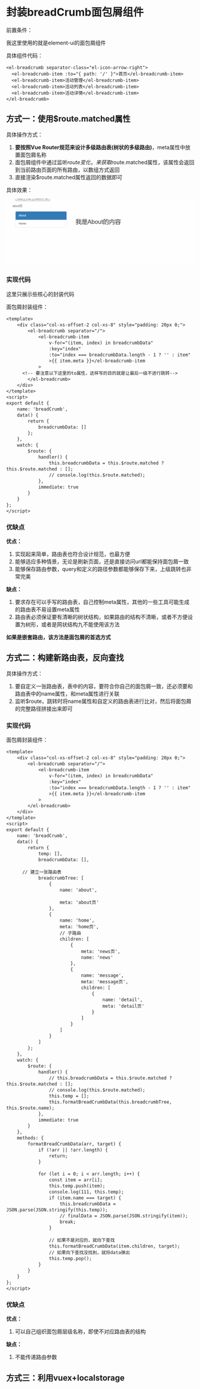 # 封装breadCrumb面包屑组件

前置条件：

我这里使用的就是element-ui的面包屑组件

具体组件代码：

```vue
<el-breadcrumb separator-class="el-icon-arrow-right">
  <el-breadcrumb-item :to="{ path: '/' }">首页</el-breadcrumb-item>
  <el-breadcrumb-item>活动管理</el-breadcrumb-item>
  <el-breadcrumb-item>活动列表</el-breadcrumb-item>
  <el-breadcrumb-item>活动详情</el-breadcrumb-item>
</el-breadcrumb>
```





## 方式一：使用$route.matched属性

具体操作方式：

1. **要按照Vue Router规范来设计多级路由表(树状的多级路由)**，meta属性中放置面包屑名称
2. 面包屑组件中通过监听$route变化，来获取$route.matched属性，该属性会返回到当前路由页面的所有路由，以数组方式返回
3. 直接渲染$route.matched属性返回的数据即可



具体效果：

![bread-01](./assets/bread-01.gif)

### 实现代码

这里只展示些核心的封装代码



面包屑封装组件：

```vue
<template>
	<div class="col-xs-offset-2 col-xs-8" style="padding: 20px 0;">
		<el-breadcrumb separator="/">
			<el-breadcrumb-item
				v-for="(item, index) in breadcrumbData"
				:key="index"
				:to="index === breadcrumbData.length - 1 ? '' : item"
				>{{ item.meta }}</el-breadcrumb-item
			>
      <!-- 要注意以下这里的to属性，这样写的目的就是让最后一级不进行跳转-->
		</el-breadcrumb>
	</div>
</template>
<script>
export default {
	name: 'breadCrumb',
	data() {
		return {
			breadcrumbData: []
		};
	},
	watch: {
		$route: {
			handler() {
				this.breadcrumbData = this.$route.matched ? this.$route.matched : [];
				// console.log(this.$route.matched);
			},
			immediate: true
		}
	}
};
</script>

```





### 优缺点

**优点：**

1. 实现起来简单，路由表也符合设计规范，也最方便
2. 能够适应多种情景，无论是刷新页面，还是直接访问url都能保持面包屑一致
3. 能够保存路由参数，query和定义的路径参数都能够保存下来，上级跳转也非常完美



**缺点：**

1. 要求存在可以手写的路由表，自己控制meta属性，其他的一些工具可能生成的路由表不易设置meta属性
2. 路由表必须保证要有清晰的树状结构，如果路由的结构不清晰，或者不方便设置为树形，或者是网状结构九不能使用该方法



**如果是嵌套路由，该方法是面包屑的首选方式**





## 方式二：构建新路由表，反向查找

具体操作方式：

1. 要自定义一张路由表，表中的内容，要符合你自己的面包屑一致，还必须要和路由表中的name属性，和meta属性进行关联
2. 监听$route，跳转时将name属性和自定义的路由表进行比对，然后将面包屑的完整路径拼接出来即可





### 实现代码

面包屑封装组件：

```vue
<template>
	<div class="col-xs-offset-2 col-xs-8" style="padding: 20px 0;">
		<el-breadcrumb separator="/">
			<el-breadcrumb-item
				v-for="(item, index) in breadcrumbData"
				:key="index"
				:to="index === breadcrumbData.length - 1 ? '' : item"
				>{{ item.meta }}</el-breadcrumb-item
			>
		</el-breadcrumb>
	</div>
</template>
<script>
export default {
	name: 'breadCrumb',
	data() {
		return {
			temp: [],
			breadcrumbData: [],
      
      // 建立一张路由表
			breadcrumbTree: [
				{
					name: 'about',

					meta: 'about页'
				},
				{
					name: 'home',
					meta: 'home页',
					// 子路由
					children: [
						{
							meta: 'news页',
							name: 'news'
						},
						{
							name: 'message',
							meta: 'message页',
							children: [
								{
									name: 'detail',
									meta: 'detail页'
								}
							]
						}
					]
				}
			]
		};
	},
	watch: {
		$route: {
			handler() {
				// this.breadcrumbData = this.$route.matched ? this.$route.matched : [];
				// console.log(this.$route.matched);
				this.temp = [];
				this.formatBreadCrumbData(this.breadcrumbTree, this.$route.name);
			},
			immediate: true
		}
	},
	methods: {
		formatBreadCrumbData(arr, target) {
			if (!arr || !arr.length) {
				return;
			}

			for (let i = 0; i < arr.length; i++) {
				const item = arr[i];
				this.temp.push(item);
				console.log(111, this.temp);
				if (item.name === target) {
					this.breadcrumbData = JSON.parse(JSON.stringify(this.temp));
					// finalData = JSON.parse(JSON.stringify(item));
					break;
				}

				// 如果不是对应的，就向下查找
				this.formatBreadCrumbData(item.children, target);
				// 如果向下查找没找到，就将data弹出
				this.temp.pop();
			}
		}
	}
};
</script>

```



### 优缺点

**优点：**

1. 可以自己组织面包屑层级名称，即使不对应路由表的结构



**缺点：**

1. 不能传递路由参数







## 方式三：利用vuex+localstorage